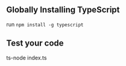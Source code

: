 ## Globally Installing TypeScript

run `npm install -g typescript`

## Test  your code
 ts-node index.ts